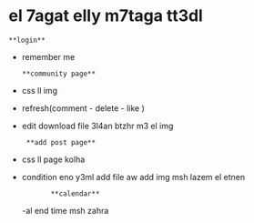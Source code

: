 # el 7agat elly m7taga tt3dl 
    **login**
- remember me

      **community page**
- css ll img

- refresh(comment - delete - like )

- edit download file 3l4an btzhr m3 el img

       **add post page**

- css ll page kolha

- condition eno y3ml add file aw add img msh lazem el etnen

             **calendar**

  -al end time msh zahra
